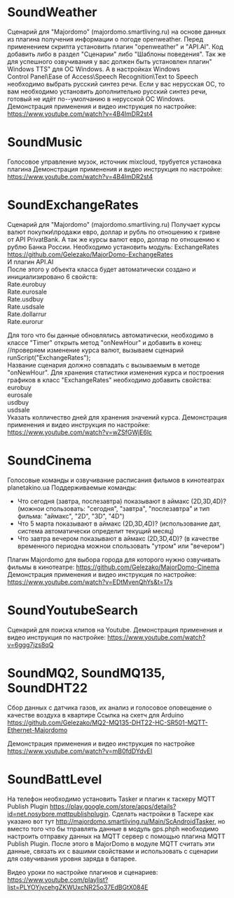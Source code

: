 # SoundWeather
Сценарий для "Majordomo" (majordomo.smartliving.ru) на основе данных из плагина получения информации о погоде openweather. Перед применением скрипта установить плагин "openweather"  и "API.AI". Код добавить либо в раздел "Сценарии" либо "Шаблоны поведения". Так же для успешного озвучивания у вас должен быть установлен плагин" Windows TTS" для ОС Windows. А в настройках Windows
<br>
Control Panel\Ease of Access\Speech Recognition\Text to Speech
<br>
необходимо выбрать русский синтез речи. Если у вас нерусская ОС, то вам необходимо установить дополнительно русский синтез речи, готовый не идёт по--умолчанию в нерусской ОС Windows.
<br>Демонстрация применения и видео инструкция по настройке:
https://www.youtube.com/watch?v=4B4ImDR2st4


# SoundMusic
Голосовое управление музок, источник mixcloud, трубуется установка плагина
Демонстрация применения и видео инструкция по настройке:
https://www.youtube.com/watch?v=4B4ImDR2st4

# SoundExchangeRates
Сценарий для "Majordomo" (majordomo.smartliving.ru) Получает курсы валют покупки\продажи евро, доллар и рубль по отношению к гривне от API PrivatBank. А так же курсы валют евро, доллар по отношению к рублю Банка России.
Необходимо установить модуль: ExchangeRates<br>
https://github.com/Gelezako/MajorDomo-ExchangeRates<br>
И плагин API.AI<br>
После этого у объекта класса будет автоматически создано и инициализировано 6 свойств:
<br>
Rate.eurobuy<br>
Rate.eurosale<br>
Rate.usdbuy<br>
Rate.usdsale<br>
Rate.dollarrur<br>
Rate.eurorur<br>

Для того что бы данные обновлялись автоматически, необходимо в классе "Timer" открыть метод "onNewHour" и добавить в конец:
<br>
//проверяем изменение курса валют, вызываем сценарий<br>
runScript("ExchangeRates");
<br>
Название сценария должно совпадать с вызываемым в методе "onNewHour". Для хранения статистики изменения курса и построения графиков в класс "ExchangeRates" необходимо добавить свойства:<br>
eurobuy<br>
eurosale<br>
usdbuy<br>
usdsale<br>
Указать колличество дней для хранения значений курса.
Демонстрация применения и видео инструкция по настройке:
https://www.youtube.com/watch?v=wZSfGWjE6lc


# SoundCinema
Голосовые команды и озвучивание расписания фильмов в кинотеатрах planetakino.ua
Поддерживаемые команды:
 - Что сегодня (завтра, послезавтра) показывают в аймакс (2D,3D,4D)? (можнои спользовать: "сегодня", "завтра", "послезавтра" и тип фильма: "аймакс", "2D", "3D", "4D")
 - Что 5 марта показывают в аймакс (2D,3D,4D)? (использование дат, система автоматически определит текущий месяц)
 - Что завтра вечером показывают в аймакс (2D,3D,4D)? (в качестве временного периодна можнои спользовать "утром" или "вечером")
 
Плагин Majordomo для выбора города для которого нужно озвучивать фильмы в кинотеатре: https://github.com/Gelezako/MajorDomo-Cinema
Демонстрация применения и видео инструкция по настройке:
https://www.youtube.com/watch?v=EDtMvenQhYs&t=17s


# SoundYoutubeSearch
Сценарий для поиска клипов на Youtube.
Демонстрация применения и видео инструкция по настройке:
https://www.youtube.com/watch?v=6ggg7jzs8qQ

# SoundMQ2, SoundMQ135, SoundDHT22
Сбор данных с датчика газов, их анализ и голосовое оповещение о качестве воздуха в квартире
Ссылка на скетч для Arduino
https://github.com/Gelezako/MQ2-MQ135-DHT22-HC-SR501-MQTT-Ethernet-Majordomo

Демонстрация применения и видео инструкция по настройке
https://www.youtube.com/watch?v=mB0fdDYdvEI


# SoundBattLevel
На телефон необходимо установить Tasker и плагин к таскеру MQTT Publish Plugin https://play.google.com/store/apps/details?id=net.nosybore.mqttpublishplugin. Сделать настройки в Таскере как указано вот тут http://majordomo.smartliving.ru/Main/ScAndroidTasker, но вместо того что бы тправлять данные в модуль gps.phph необходимо настроить отправку данных на MQTT сервер с помощью плагина MQTT Publish Plugin. После этого в MajorDomo в модуле MQTT считать эти данные, связать их с вашими свойствами и использовать с сценарии для озвучивания уровня заряда в батарее.


Видео уроки по настройке плагинов и сценариев: https://www.youtube.com/playlist?list=PLYOYjvcehgZKWUxcNR25o37EdBGtX084E
